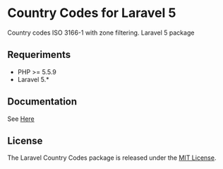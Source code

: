 # Country Codes for Laravel 5
Country codes ISO 3166-1 with zone filtering. Laravel 5 package

## Requeriments
* PHP >= 5.5.9
* Laravel 5.*

## Documentation
See [Here](https://github.com/jnaxo/country-codes/wiki)<br>

## License
The Laravel Country Codes package is released under the [MIT License](https://github.com/jnaxo/country-codes/blob/master/LICENSE).
